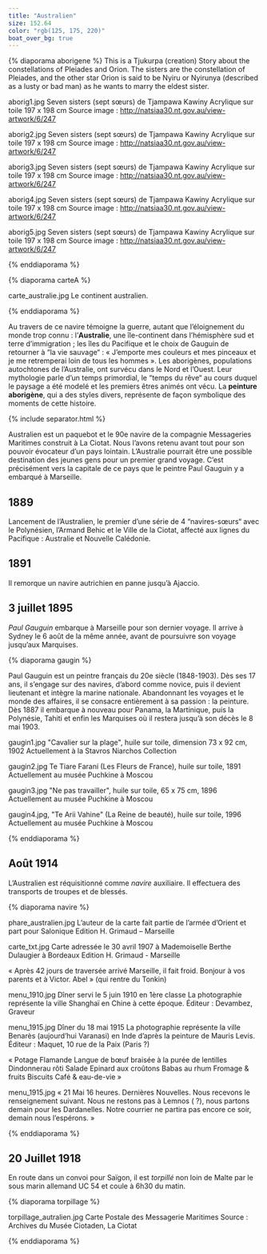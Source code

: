 ```yaml
---
title: "Australien"
size: 152.64
color: "rgb(125, 175, 220)"
boat_over_bg: true
---
```


{% diaporama aborigene %}
This is a Tjukurpa (creation) Story about the constellations of Pleiades and Orion. The sisters are the constellation of Pleiades, and the other star Orion is said to be Nyiru or Nyirunya (described as a lusty or bad man) as he wants to marry the eldest sister.

aborig1.jpg
Seven sisters (sept sœurs) de Tjampawa Kawiny
Acrylique sur toile 197 x 198 cm
Source image : http://natsiaa30.nt.gov.au/view-artwork/6/247

aborig2.jpg
Seven sisters (sept sœurs) de Tjampawa Kawiny
Acrylique sur toile 197 x 198 cm
Source image : http://natsiaa30.nt.gov.au/view-artwork/6/247

aborig3.jpg
Seven sisters (sept sœurs) de Tjampawa Kawiny
Acrylique sur toile 197 x 198 cm
Source image : http://natsiaa30.nt.gov.au/view-artwork/6/247

aborig4.jpg
Seven sisters (sept sœurs) de Tjampawa Kawiny
Acrylique sur toile 197 x 198 cm
Source image : http://natsiaa30.nt.gov.au/view-artwork/6/247

aborig5.jpg
Seven sisters (sept sœurs) de Tjampawa Kawiny
Acrylique sur toile 197 x 198 cm
Source image : http://natsiaa30.nt.gov.au/view-artwork/6/247

{% enddiaporama %}


{% diaporama carteA %}

carte_australie.jpg
Le continent australien.

{% enddiaporama %}


Au travers de ce navire témoigne la guerre, autant que l’éloignement du monde trop connu : l’**Australie**, une île-continent dans l’hémisphère sud et terre d’immigration ;
les îles du Pacifique et le choix de Gauguin de retourner à “la vie sauvage“ : « J’emporte mes couleurs et mes pinceaux et je me retremperai loin de tous les hommes ».
Les aborigènes, populations autochtones de l’Australie, ont survécu dans le Nord et l’Ouest. Leur mythologie parle d’un temps primordial, le “temps du rêve“ au cours duquel le paysage a été modelé et les premiers êtres animés ont vécu. La **peinture aborigène**, qui a des styles divers, représente de façon symbolique des moments de cette histoire.

{% include separator.html %}

Australien est un paquebot et le 90e navire de la compagnie Messageries Maritimes construit à La Ciotat. Nous l’avons retenu avant tout pour son pouvoir évocateur d’un pays lointain. L’Australie pourrait être une possible destination des jeunes gens pour un premier grand voyage. C’est précisément vers la capitale de ce pays que le peintre Paul Gauguin y a embarqué à Marseille.


1889
----

Lancement de l’Australien, le premier d’une série de 4 “navires-sœurs“ avec le Polynésien, l’Armand Behic et le Ville de la Ciotat, affecté aux lignes du Pacifique : Australie et Nouvelle Calédonie.


1891
----

Il remorque un navire autrichien en panne jusqu’à Ajaccio.


3 juillet 1895
--------------

_Paul Gauguin_ embarque à Marseille pour son dernier voyage. Il arrive à Sydney le 6 août de la même année, avant de poursuivre son voyage jusqu’aux Marquises.

{% diaporama gaugin %}

Paul Gauguin est un peintre français du 20e siècle (1848-1903). Dès ses 17 ans, il s’engage sur des navires, d’abord comme novice, puis il devient lieutenant et intègre la marine nationale. Abandonnant les voyages et le monde des affaires, il se consacre entièrement à sa passion : la peinture. Dès 1887 il embarque à nouveau pour Panama, la Martinique, puis la Polynésie, Tahiti et enfin les Marquises où il restera jusqu’à son décès le 8 mai 1903.

gaugin1.jpg
"Cavalier sur la plage", huile sur toile, dimension 73 x 92 cm, 1902
Actuellement à la Stavros Niarchos Collection

gaugin2.jpg
Te Tiare Farani (Les Fleurs de France), huile sur toile, 1891
Actuellement au musée Puchkine à Moscou

gaugin3.jpg
"Ne pas travailler", huile sur toile, 65 x 75 cm, 1896
Actuellement au musée Puchkine à Moscou

gaugin4.jpg, "Te Arii Vahine" (La Reine de beauté), huile sur toile, 1996
Actuellement au musée Puchkine à Moscou

{% enddiaporama %}


Août 1914
---------

L’Australien est réquisitionné comme _navire_ auxiliaire. Il effectuera des transports de troupes et de blessés.

{% diaporama navire %}

phare_australien.jpg
L’auteur de la carte fait partie de l’armée d’Orient et part pour Salonique
Edition H. Grimaud – Marseille

carte_txt.jpg
Carte adressée le 30 avril 1907 à Mademoiselle Berthe Dulaugier à Bordeaux
Edition H. Grimaud - Marseille

« Après 42 jours de traversée arrivé Marseille, il fait froid. Bonjour à vos parents et à Victor.
Abel » (qui rentre du Tonkin)

menu_1910.jpg
Dîner servi le 5 juin 1910 en 1ère classe
La photographie représente la ville Shanghaï en Chine à cette époque.
Éditeur : Devambez, Graveur

menu_1915.jpg
Dîner du 18 mai 1915
La photographie représente la ville Benarès (aujourd’hui Varanasi) en Inde d’après la peinture de Mauris Levis.
Éditeur : Maquet, 10 rue de la Paix (Paris ?)

« Potage Flamande
Langue de bœuf braisée
à la purée de lentilles
Dindonnerau rôti
Salade
Epinard aux croûtons
Babas au rhum
Fromage & fruits
Biscuits
Café & eau-de-vie »

menu_1915.jpg
« 21 Mai 16 heures. Dernières Nouvelles. Nous recevons le renseignement suivant. Nous ne restons pas à Lemnos ( ?), nous partons demain pour les Dardanelles. Notre courrier ne partira pas encore ce soir, demain nous l’espérons. »

{% enddiaporama %}


20 Juillet 1918
---------------

En route dans un convoi pour Saïgon, il est _torpillé_ non loin de Malte par le sous marin allemand UC 54 et coule à 6h30 du matin.

{% diaporama torpillage %}

torpillage_autralien.jpg
Carte Postale des Messagerie Maritimes
Source : Archives du Musée Ciotaden, La Ciotat

{% enddiaporama %}



